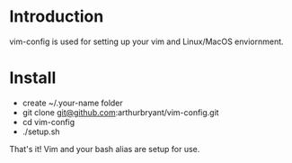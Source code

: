 # Introduction
vim-config is used for setting up your vim and Linux/MacOS enviornment.

# Install
* create ~/.your-name folder
* git clone git@github.com:arthurbryant/vim-config.git
* cd vim-config
* ./setup.sh

That's it! Vim and your bash alias are setup for use.
